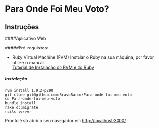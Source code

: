 Para Onde Foi Meu Voto?
=======================


Instruções
----------

####Aplicativo Web

#####Pré-requisitos:
	
* Ruby Virtual Machine (RVM)
	Instalar o Ruby na sua máquina, por favor utilize o manual  
	[Tutorial de Instalação do RVM e do Ruby](https://github.com/danielvlopes/ruby-unix/tree/master/pt "Tutorial de Instalação do RVM e do Ruby")

##### Instalação

	rvm install 1.9.2-p290
	git clone git@github.com:BravoBardo/Para-onde-foi-meu-voto
	cd Para-onde-foi-meu-voto
	bundle install
	rake db:migrate
	rails server

Pronto é só abrir o seu navegador em [http://localhost:3000/](http://localhost:3000/ "http://localhost:3000/")
